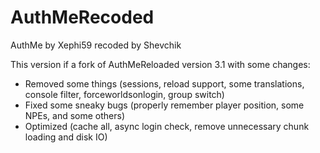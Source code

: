 AuthMeRecoded
==============

AuthMe by Xephi59 recoded by Shevchik

This version if a fork of AuthMeReloaded version 3.1 with some changes:
* Removed some things (sessions, reload support, some translations, console filter, forceworldsonlogin, group switch)
* Fixed some sneaky bugs (properly remember player position, some NPEs, and some others)
* Optimized (cache all, async login check, remove unnecessary chunk loading and disk IO)
